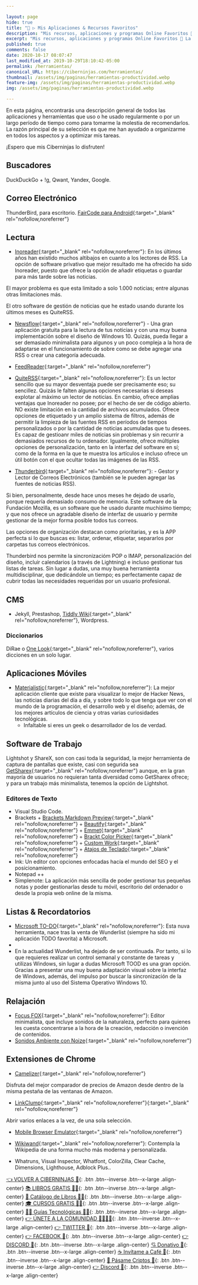 ```yaml
---

layout: page
hide: true
title: "🥇 ▷ Mis Aplicaciones & Recursos Favoritos"
description: "Mis recursos, aplicaciones y programas Online Favoritos 🧰 La caja de mis herramientas preferidas para el desarrollo web y trabajo personal de todo Internet."
excerpt: "Mis recursos, aplicaciones y programas Online Favoritos 🧰 La caja de mis herramientas preferidas para el desarrollo web y trabajo personal de todo Internet."
published: true
comments: false
date: 2020-10-17 08:07:47
last_modified_at: 2019-10-29T18:10:42-05:00
permalink: /herramientas/
canonical_URL: https://ciberninjas.com/herramientas/
thumbnail: /assets/img/paginas/herramientas-productividad.webp
feature-img: /assets/img/paginas/herramientas-productividad.webp
img: /assets/img/paginas/herramientas-productividad.webp

---
```


<!-- AGREGAR CAPTURAS DE PANTALLA A LOS DIFERENTES SOFTWARE -->
En esta página, encontrarás una descripción general de todos las aplicaciones y herramientas que uso o he usado regularmente o por un largo período de tiempo como para tomarme la molestia de recomendarlos. La razón principal de su selección es que me han ayudado a organizarme en todos los aspectos y a optimizar mis tareas.
<!-- los mejroes recopilatorios del mundo: https://www.prototypr.io/ >>> Revisar su Blog , https://devawesome.lusaxweb.net/, -->
¡Espero que mis Ciberninjas lo disfruten!

## Buscadores

DuckDuckGo + !g, Qwant, Yandex, Google.

## Correo Electrónico

ThunderBird, para escritorio. [FairCode para Android](https://email.faircode.eu/){:target="_blank" rel="nofollow,noreferrer"}

## Lectura

* [Inoreader](https://www.inoreader.com "Mejor Aplicación Lectora de Fuentes de RSS"){:target="_blank" rel="nofollow,noreferrer"}: En los últimos años han existido muchos altibajos en cuanto a los lectores de RSS. La opción de software privativo que mejor resultado me ha ofrecido ha sido Inoreader, puesto que ofrece la opción de añadir etiquetas o guardar para más tarde sobre las noticias.
    
El mayor problema es que esta limitado a solo 1.000 noticias; entre algunas otras limitaciones más.

El otro software de gestión de noticias que he estado usando durante los últimos meses es QuiteRSS.

* [Newsflow](https://www.microsoft.com/en-us/p/newsflow/9nblggh58s5r){:target="_blank" rel="nofollow,noreferrer"} -  Una gran aplicación gratuita para la lectura de tus noticias y con una muy buena implementación sobre el diseño de Windows 10. Quizás, pueda llegar a ser demasiado minimalista para algunos y un poco compleja a la hora de adaptarse en el funcionamiento de sobre como se debe agregar una RSS o crear una categoría adecuada.

* [FeedReader](http://www.feedreader.com/){:target="_blank" rel="nofollow,noreferrer"}

* [QuiteRSS](https://quiterss.org/){:target="_blank" rel="nofollow,noreferrer"}: Es un lector sencillo que su mayor desventaja puede ser precisamente eso; su sencillez. Quizás le falten algunas opciones necesarias si deseas explotar al máximo un lector de noticias. En cambio, ofrece amplias ventajas que Inoreader no posee; por el hecho de ser de código abierto. NO existe limitación en la cantidad de archivos acumulados. Ofrece opciones de etiquetado y un amplio sistema de filtros, además de permitir la limpieza de las fuentes RSS en períodos de tiempos personalizados o por la cantidad de noticias acumuladas que tu desees. Es capaz de gestioanr miles de noticias sin problemas y sin recurrir a demasiados recursos de tu ordenador. Igualmente, ofrece múltiples opciones de personalización, tanto en la interfaz del software en sí; como de la forma en la que te muestra los artículos e incluso ofrece un útil botón con el que ocultar todas las imágenes de las RSS.

* [Thunderbird](https://support.mozilla.org/en-US/kb/how-subscribe-news-feeds-and-blogs){:target="_blank" rel="nofollow,noreferrer"}: - Gestor y Lector de Correos Electrónicos (también se le pueden agregar las fuentes de noticias RSS).

Si bien, personalmente, desde hace unos meses he dejado de usarlo, porque requería demasiado consumo de memoria. Este software de la Fundación Mozilla, es un software que he usado durante muchísimo tiempo; y que nos ofrece un agradable diseño de interfaz de usuario y permite gestionar de la mejor forma posible todos tus correos.

Las opciones de organización destacan como prioritarias, y es la APP perfecta si lo que buscas es: listar, ordenar, etiquetar, separarlos por carpetas tus correos electrónicos.

Thunderbird nos permite la sincronizacióm POP o IMAP, personalización del diseño, incluir calendarios (a través de Lightning) e incluso gestionar tus listas de tareas. Sin lugar a dudas, una muy buena herramienta multidisciplinar, que dedicándole un tiempo; es perfectamente capaz de cubrir todas las necesidades requeridas por un usuario profesional.

## CMS

* Jekyll, Prestashop, [Tiddly Wiki](https://tiddlywiki.com/){:target="_blank" rel="nofollow,noreferrer"}, Wordpress.

### Diccionarios

DiRae o [One Look](https://www.onelook.com/index.php){:target="_blank" rel="nofollow,noreferrer"}, varios dicciones en un solo lugar.

## Aplicaciones Móviles

* [Materialistic](https://play.google.com/store/apps/details?id=io.github.hidroh.materialistic&hl=en){:target="_blank" rel="nofollow,noreferrer"}: La mejor aplicación cliente que existe para visualizar lo mejor de Hacker News, las noticias diarias del día a día, y sobre todo lo que tenga que ver con el mundo de la programación, el desarrollo web y el diseño; además, de los mejores artículos de ciencia y otras varias curiosidades tecnológicas.
    - Infaltable si eres un geek o desarrollador de los de verdad.

## Software de Trabajo

Lightshot y ShareX, son con casi toda la seguridad, la mejor herramienta de captura de pantallas que existe, casi con segurida sea [GetSharex](https://getsharex.com/){:target="_blank" rel="nofollow,noreferrer"} aunque, en la gran mayoría de usuarios no requieran tanta diversidad como GetSharex ofrece; y para un trabajo más minimalista, tenemos la opción de Lightshot.

### Editores de Texto

* Visual Studio Code.
* Brackets + [Brackets Markdown Preview](https://bitbucket.org/begue/brackets-markdown-preview/src/master){:target="_blank" rel="nofollow,noreferrer"} + [Beautify](https://github.com/brackets-beautify/brackets-beautify#brackets-beautify){:target="_blank" rel="nofollow,noreferrer"} + [Emmet](https://emmet.io){:target="_blank" rel="nofollow,noreferrer"} + [Brackt Color Picker](https://github.com/mikailcolak/brackets-color-picker){:target="_blank" rel="nofollow,noreferrer"} + [Custom Work](https://github.com/alessandrio/custom-work-for-brackets){:target="_blank" rel="nofollow,noreferrer"} + [Atajos de Teclado](https://lisacatalano.github.io/brackets_course/pc.html){:target="_blank" rel="nofollow,noreferrer"}
* Ink: Un editor con opciones enfocadas hacía el mundo del SEO y el posicionamiento.
* Notepad ++
* Simplenote: La aplicación más sencilla de poder gestionar tus pequeñas notas y poder gestionarlas desde tu móvil, escritorio del ordenador o desde la propia web online de la misma.

## Listas & Recordatorios

* [Microsoft TO-DO](https://todo.microsoft.com/tasks/){:target="_blank" rel="nofollow,noreferrer"}: Esta nuva herramienta, nace tras la venta de Wunderlist (siempre ha sido mi aplicación TODO favorita) a Microsoft.
* 
* En la actualidad Wunderlist, ha dejado de ser continuada. Por tanto, si lo que requieres realizar un control semanal y constante de tareas y utilizas Windows, sin lugar a dudas Microsoft TOOD es una gran opción. Gracias a presentar una muy buena adaptación visual sobre la interfaz de Windows, además, del impulso por buscar la sincronización de la misma junto al uso del Sistema Operativo Windows 10.

## Relajación

* [Focus FOX](https://www.focusfox.co/){:target="_blank" rel="nofollow,noreferrer"}: Editor minimalista, que incluye sonidos de la naturaleza, perfecto para quienes les cuesta concentrarse a la hora de la creación, redacción o invención de contenidos.
* [Sonidos Ambiente con Noize](https://noize.ml/){:target="_blank" rel="nofollow,noreferrer"}

<!-- Control del Tiempo -->
<!-- Bloqueo de Sitios Web y Aplicaciones -->

## Extensiones de Chrome

* [Camelizer](https://chrome.google.com/webstore/detail/the-camelizer/ghnomdcacenbmilgjigehppbamfndblo){:target="_blank" rel="nofollow,noreferrer"}

Disfruta del mejor comparador de precios de Amazon desde dentro de la misma pestaña de las ventanas de Amazon.

* [LinkClump](https://chrome.google.com/webstore/detail/linkclump/lfpjkncokllnfokkgpkobnkbkmelfefj){:target="_blank" rel="nofollow,noreferrer"}{:target="_blank" rel="nofollow,noreferrer"}

Abrir varios enlaces a la vez, de una sola selección.

* [Mobile Browser Emulator](http://tools.diorama.ch/mbe_en.html){:target="_blank" rel="nofollow,noreferrer"}
<!-- Como anotar absolutamente todo: https://beepb00p.xyz/annotating.html -->

* [Wikiwand](https://chrome.google.com/webstore/detail/wikiwand-wikipedia-modern/emffkefkbkpkgpdeeooapgaicgmcbolj?hl=es){:target="_blank" rel="nofollow,noreferrer"}: Contempla la Wikipedia de una forma mucho más moderna y personalizada.

* Whatruns, Visual Inspector, Whatfont, ColorZilla, Clear Cache, Dimensions, Lighthouse, Adblock Plus..

[👈 VOLVER A CIBERNINJAS 🏡](/){: .btn .btn--inverse .btn--x-large .align-center}
[📚 LIBROS GRATIS 🕵️‍♂️](/biblioteca-de-programacion-y-tecnologia/#page-title){: .btn .btn--inverse .btn--x-large .align-center}
[🛒 Catálogo de Libros 👨‍💻](/catalogo/#page-title){: .btn .btn--inverse .btn--x-large .align-center}
[🎓 CURSOS GRATIS 👨‍🏫](/cursos-tecnologia/#page-title){: .btn .btn--inverse .btn--x-large .align-center}
[👨‍💻 Guías Tecnológicas 👩‍💻](/guias/#page-title){: .btn .btn--inverse .btn--x-large .align-center}
[👉 ÚNETE A LA COMUNIDAD 👨‍👨‍👦‍👦](https://kutt.it/comunidad){: .btn .btn--inverse .btn--x-large .align-center}
[👉 TWITTER 🐤](https://kutt.it/ciberninjast){: .btn .btn--inverse .btn--x-large .align-center}
[👉 FACEBOOK 📘](https://kutt.it/cibercursos){: .btn .btn--inverse .btn--x-large .align-center}
[👉 DISCORD 💭](https://kutt.it/ciberninjas_discord){: .btn .btn--inverse .btn--x-large .align-center}
[💘 Donativo 🥰](https://kutt.it/donativo){: .btn .btn--inverse .btn--x-large .align-center}
[☕ Invítame a Café 👏](https://kutt.it/Cafe){: .btn .btn--inverse .btn--x-large .align-center}
[🎁 Pásame Criptos 🤘](https://kutt.it/ciberninjas_discord){: .btn .btn--inverse .btn--x-large .align-center}
[👉 Discord 💭](https://kutt.it/ciberninjas_discord){: .btn .btn--inverse .btn--x-large .align-center}
